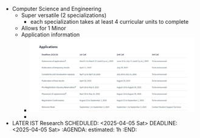- Computer Science and Engineering
	- Super versatile (2 specializations)
		- each specialization takes at least 4 curricular units to complete
	- Allows for 1 Minor
	- Application information
		- ![image.png](../assets/image_1745516485335_0.png)
		-
- LATER IST Research
  SCHEDULED: <2025-04-05 Sat>
  DEADLINE: <2025-04-05 Sat>
  :AGENDA:
  estimated: 1h
  :END: